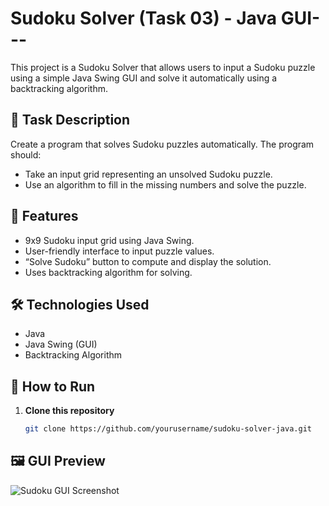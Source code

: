 # Sudoku Solver (Task 03) - Java GUI---

This project is a Sudoku Solver that allows users to input a Sudoku puzzle using a simple Java Swing GUI and solve it automatically using a backtracking algorithm.

## 📌 Task Description

Create a program that solves Sudoku puzzles automatically. The program should:
- Take an input grid representing an unsolved Sudoku puzzle.
- Use an algorithm to fill in the missing numbers and solve the puzzle.

## 🧩 Features

- 9x9 Sudoku input grid using Java Swing.
- User-friendly interface to input puzzle values.
- “Solve Sudoku” button to compute and display the solution.
- Uses backtracking algorithm for solving.

## 🛠️ Technologies Used

- Java
- Java Swing (GUI)
- Backtracking Algorithm

## 🚀 How to Run

1. **Clone this repository**
   ```bash
   git clone https://github.com/yourusername/sudoku-solver-java.git
## 🖼️ GUI Preview

![Sudoku GUI Screenshot](dd.png)